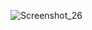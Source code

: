 ![Screenshot_26](https://user-images.githubusercontent.com/115684594/195507241-98aae534-5a78-46f9-a7ce-ab990d79eea9.png)
